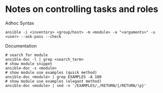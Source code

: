 # Notes on controlling tasks and roles

Adhoc Syntax
```shell
ansible -i <inventory> <group/host> -m <module> -a "<arguments>" -u <user> --ask-pass --check
```
Documentation
```shell
# search for module
ansible-doc -l | grep <search_term>
# show module snippet
ansible-doc -s <module>
# show module use examples (quick method)
ansible-doc <module> | grep EXAMPLES -A 100
# show module use examples (elegant method)
ansible-doc <module> | sed -n '/EXAMPLES/,/RETURN/{/RETURN/!p}'
```
